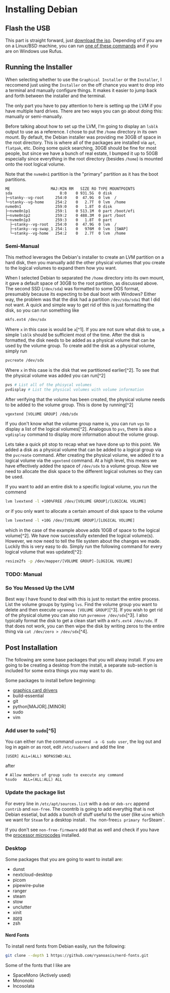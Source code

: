 # Installing Debian

## Flash the USB
This part is straight forward, just [download the iso](https://www.debian.org/). Depending of if you are on a Linux/BSD machine, you can run [one of these commands](https://wiki.archlinux.org/title/USB_flash_installation_medium) and if you are on Windows use Rufus.

## Running the Installer
When selecting whether to use the `Graphical Installer` or the `Installer`, I reccomend just using the `Installer` on the off chance you want to drop into a terminal and manually configure things. It makes it easier to jump back and forth between the installer and the terminal.

The only part you have to pay attention to here is setting up the LVM if you have multiple hard drives. There are two ways you can go about doing this: manually or semi-manually.

Before talking about how to set up the LVM, I'm going to display an `lsblk` output to use as a reference. I chose to put the `/home` directory in its own mount. By default, the Debian installer was providing me 30GB of space in the root directory. This is where all of the packages are installed via `apt`, `flatpak`, etc. Doing some quick searching, 30GB should be fine for most people, but since we have a bunch of real estate, I bumped it up to 50GB especially since everything in the root directory (besides `/home`) is mounted onto the root logical volume.

Note that the `nvme0n1` partition is the "primary" partition as it has the boot partitions.

```
ME                  MAJ:MIN RM   SIZE RO TYPE MOUNTPOINTS
sda                     8:0    0 931.5G  0 disk
├─stanky--vg-root     254:0    0  47.9G  0 lvm  /
└─stanky--vg-home     254:2    0   2.7T  0 lvm  /home
nvme0n1               259:0    0   1.8T  0 disk
├─nvme0n1p1           259:1    0 513.1M  0 part /boot/efi
├─nvme0n1p2           259:2    0 488.3M  0 part /boot
└─nvme0n1p3           259:3    0   1.8T  0 part
  ├─stanky--vg-root   254:0    0  47.9G  0 lvm  /
  ├─stanky--vg-swap_1 254:1    0   976M  0 lvm  [SWAP]
  └─stanky--vg-home   254:2    0   2.7T  0 lvm  /home
```

### Semi-Manual
This method leverages the Debian's installer to create an LVM partition on a hard disk, then you manually add the other physical volumes that you create to the logical volumes to expand them how you want.

When I selected Debian to separated the `/home` directory into its own mount, it gave a default space of 30GB to the root partition, as discussed above. The second SSD (`/dev/sda`) was formatted to some DOS format, presumably because its expecting to be dual boot with Windows? Either way, the problem was that the disk had a partition `/dev/sda/sda1` that I did not want. A quick and simple way to get rid of this is just formatting the disk, so you can run something like

```sh
mkfs.ext4 /dev/sdx
```

Where `x` in this case is would be `a`[^1]. If you are not sure what disk to use, a simple `lsblk` should be sufficient most of the time. After the disk is formatted, the disk needs to be added as a physical volume that can be used by the volume group. To create add the disk as a physical volume, simply run

```sh
pvcreate /dev/sdx
```

Where `x` in this case is the disk that we partitioned earlier[^2]. To see that the physical volume was added you can run[^2]

```sh
pvs # List all of the phisycal volumes
pvdisplay # List the physical volumes with volume information
```

After verifying that the volume has been created, the physical volume needs to be added to the volume group. This is done by running[^2]

```sh
vgextend [VOLUME GROUP] /deb/sdx
```

If you don't know what the volume group name is, you can run `vgs` to display a list of the logical volumes[^2]. Analogous to `pvs`, there is also a `vgdisplay` command to display more information about the volume group. 

Lets take a quick pit stop to recap what we have done up to this point. We added a disk as a physical volume that can be added to a logical group via the `pvcreate` command. After creating the physical volume, we added it to a logical volume via the `vgextend` command. At a high level, this means we have effectively added the space of `/dev/sdx` to a volume group. Now we need to allocate the disk space to the different logical volumes so they can be used.

If you want to add an entire disk to a specific logical volume, you run the commend

```sh
lvm lvextend -l +100%FREE /dev/[VOLUME GROUP]/[LOGICAL VOLUME]
```

or if you only want to allocate a certain amount of disk space to the volume

```sh
lvm lvextend -l +10G /dev/[VOLUME GROUP]/[LOGICAL VOLUME]
```

which in the case of the example above adds 10GB of space to the logical volume[^2].  We have now successfully extended the logical volume(s). However, we now need to tell the file system about the changes we made. Luckily this is very easy to do. Simply run the following command for every logical volume that was updated[^2]:

```sh
resize2fs -p /dev/mapper/[VOLUME GROUP]-[LOGICAL VOLUME]
```

### TODO: Manual

### So You Messed Up the LVM
Best way I have found to deal with this is just to restart the entire process. List the volume groups by typing `lvs`. Find the volume group you want to delete and then execute `vgremove [VOLUME GROUP]`[^3]. If you wish to get rid of the physical olume you can also run `pvremove /dev/sdx`[^3]. I also typically format the disk to get a clean start with a `mkfs.ext4 /dev/sdx`. If that does not work, you can then wipe the disk by writing zeros to the entire thing via `cat /dev/zero > /dev/sdx`[^4].

## Post Installation
The following are some base packages that you will alway install. If you are going to be creating a desktop from the install, a separate sub-section is included for some extra things you may want to do.

Some packages to install before beginning:

- [graphics card drivers](https://wiki.debian.org/GraphicsCard)
- build-essential
- git
- python[MAJOR].[MINOR]
- sudo
- vim

### Add user to `sudo`[^5]
You can either run the command `usermod -a -G sudo user`, the log out and log in again or as root, edit `/etc/sudoers` and add the line

```
[USER] ALL=(ALL) NOPASSWD:ALL
```

after

```
# Allow members of group sudo to execute any command
%sudo   ALL=(ALL:ALL) ALL
```

### Update the package list
For every line in `/etc/apt/sources.list` with a `deb` or `deb-src` append `contrib` and `non-free`. The coontrib is going to add everythig that is not Debian essetial, but adds a bunch of stuff useful to the user (like `wine` which we want for `Steam` for a desktop install`. The `non-free` is primary for `Steam`.

If you don't see `non-free-firmware` add that as well and check if you have the [processor microcodes](https://wiki.debian.org/Microcode) installed.

### Desktop 
Some packages that you are going to want to install are:

- dunst
- nextcloud-desktop
- picom
- pipewire-pulse
- ranger
- steam
- stow
- unclutter
- xinit
- [xorg](https://wiki.debian.org/Xorg)
- zsh

#### Nerd Fonts
To install nerd fonts from Debian easily, run the following:

```sh
git clone --depth 1 https://github.com/ryanoasis/nerd-fonts.git
```

Some of the fonts that I like are

- SpaceMono (Actively used)
- Mononoki
- Incosolata

[1]: https://www.cyberciti.biz/faq/linux-disk-format/
[2]: https://www.cyberciti.biz/faq/howto-add-disk-to-lvm-volume-on-linux-to-increase-size-of-pool/
[3]: https://serverfault.com/questions/987045/delete-lvm-and-anything-related-to-it
[4]: https://unix.stackexchange.com/questions/636677/filling-my-hard-drive-with-zeros
[5]: https://unix.stackexchange.com/questions/292562/adding-a-sudoer-in-debian
